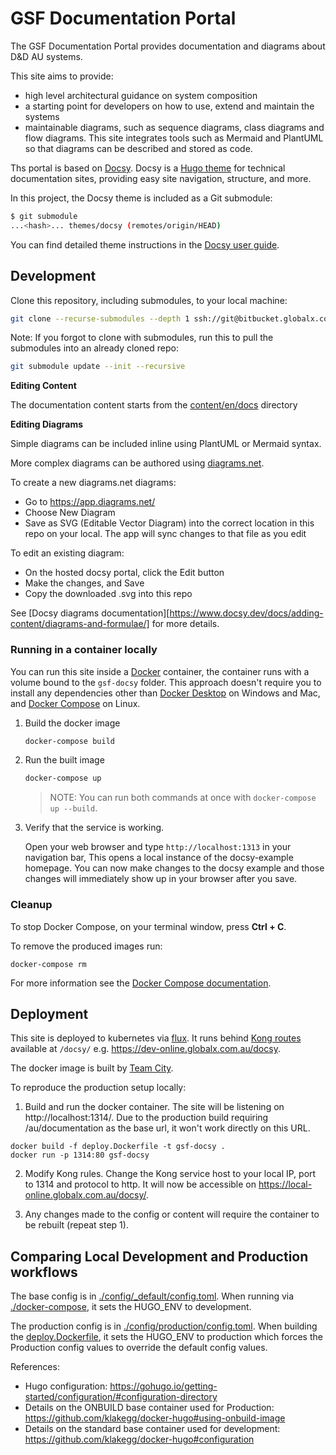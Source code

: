 # GSF Documentation Portal

The GSF Documentation Portal provides documentation and diagrams about D&D AU systems.

This site aims to provide:

- high level architectural guidance on system composition
- a starting point for developers on how to use, extend and maintain the systems
- maintainable diagrams, such as sequence diagrams, class diagrams and flow diagrams. This site integrates tools such as Mermaid and PlantUML so that diagrams can be described and stored as code. 

Ths portal is based on [Docsy][]. Docsy is a [Hugo theme][] for technical documentation sites, providing easy
site navigation, structure, and more.

In this project, the Docsy theme is included as a Git submodule:

```bash
$ git submodule
...<hash>... themes/docsy (remotes/origin/HEAD)
```

You can find detailed theme instructions in the [Docsy user guide][].

## Development

Clone this repository, including submodules, to your local machine:

```bash
git clone --recurse-submodules --depth 1 ssh://git@bitbucket.globalx.com.au:7999/ar/gsf-docsy.git
```

Note: If you forgot to clone with submodules, run this to pull the submodules into an already cloned repo:

```bash
git submodule update --init --recursive
```
**Editing Content**

The documentation content starts from the [content/en/docs](./content/en/docs) directory

**Editing Diagrams**

Simple diagrams can be included inline using PlantUML or Mermaid syntax.

More complex diagrams can be authored using [diagrams.net](https://diagrams.net). 

To create a new diagrams.net diagrams:

* Go to https://app.diagrams.net/
* Choose New Diagram
* Save as SVG (Editable Vector Diagram) into the correct location in this repo on your local. The app will sync changes to that file as you edit

To edit an existing diagram:

* On the hosted docsy portal, click the Edit button
* Make the changes, and Save
* Copy the downloaded .svg into this repo

See [Docsy diagrams documentation][https://www.docsy.dev/docs/adding-content/diagrams-and-formulae/] for more details.

### Running in a container locally

You can run this site inside a [Docker](https://docs.docker.com/)
container, the container runs with a volume bound to the `gsf-docsy`
folder. This approach doesn't require you to install any dependencies other
than [Docker Desktop](https://www.docker.com/products/docker-desktop) on
Windows and Mac, and [Docker Compose](https://docs.docker.com/compose/install/)
on Linux.

1. Build the docker image

   ```bash
   docker-compose build
   ```

1. Run the built image

   ```bash
   docker-compose up
   ```

   > NOTE: You can run both commands at once with `docker-compose up --build`.

1. Verify that the service is working.

   Open your web browser and type `http://localhost:1313` in your navigation bar,
   This opens a local instance of the docsy-example homepage. You can now make
   changes to the docsy example and those changes will immediately show up in your
   browser after you save.

### Cleanup

To stop Docker Compose, on your terminal window, press **Ctrl + C**.

To remove the produced images run:

```console
docker-compose rm
```

For more information see the [Docker Compose
documentation](https://docs.docker.com/compose/gettingstarted/).

[docsy user guide]: https://docsy.dev/docs
[docsy]: https://github.com/google/docsy
[hugo theme]: https://www.mikedane.com/static-site-generators/hugo/installing-using-themes/

## Deployment

This site is deployed to kubernetes via [flux](https://bitbucket.globalx.com.au/projects/CLD/repos/flux-gsf/browse). It runs behind [Kong routes](https://bitbucket.globalx.com.au/projects/KONG/repos/kong-configuration-deck/browse) available at `/docsy/` e.g. https://dev-online.globalx.com.au/docsy.

The docker image is built by [Team City](https://teamcity.globalx.com.au).

To reproduce the production setup locally:

1. Build and run the docker container. The site will be listening on http://localhost:1314/. Due to the production build requiring /au/documentation as the base url, it won't work directly on this URL.

```
docker build -f deploy.Dockerfile -t gsf-docsy .
docker run -p 1314:80 gsf-docsy
```

2. Modify Kong rules. Change the Kong service host to your local IP, port to 1314 and protocol to http. It will now be accessible on https://local-online.globalx.com.au/docsy/.

3. Any changes made to the config or content will require the container to be rebuilt (repeat step 1).

## Comparing Local Development and Production workflows

The base config is in [./config/\_default/config.toml](). When running via [./docker-compose](), it sets the HUGO_ENV to development.

The production config is in [./config/production/config.toml](). When building the [deploy.Dockerfile](), it sets the HUGO_ENV to production which forces the Production config values to override the default config values.

References:

- Hugo configuration: https://gohugo.io/getting-started/configuration/#configuration-directory
- Details on the ONBUILD base container used for Production: https://github.com/klakegg/docker-hugo#using-onbuild-image
- Details on the standard base container used for development: https://github.com/klakegg/docker-hugo#configuration
